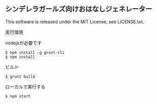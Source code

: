 シンデレラガールズ向けおはなしジェネレーター
-----------------------------------------------------

This software is released under the MIT License, see LICENSE.txt.

実行環境

nodejsが必要です
```
$ npm install -g grunt-cli
$ npm install
```


ビルド
```
$ grunt build
```

ローカルで実行する

    $ npm start

